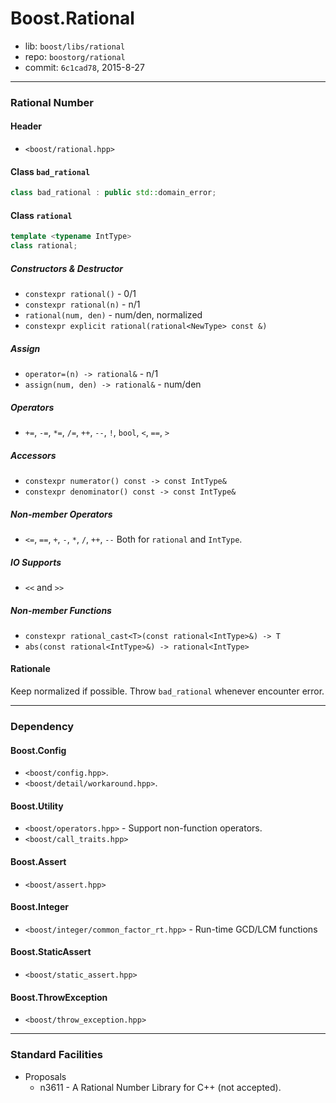 # Boost.Rational

* lib: `boost/libs/rational`
* repo: `boostorg/rational`
* commit: `6c1cad78`, 2015-8-27

------
### Rational Number

#### Header

* `<boost/rational.hpp>`

#### Class `bad_rational`

```c++
class bad_rational : public std::domain_error;
```

#### Class `rational`

```c++
template <typename IntType>
class rational;
```

##### Constructors & Destructor

* `constexpr rational()` - 0/1
* `constexpr rational(n)` - n/1
* `rational(num, den)` - num/den, normalized
* `constexpr explicit rational(rational<NewType> const &)`

##### Assign

* `operator=(n) -> rational&` - n/1
* `assign(num, den) -> rational&` - num/den

##### Operators

* `+=`, `-=`, `*=`, `/=`, `++`, `--`, `!`, `bool`, `<`, `==`, `>`

##### Accessors

* `constexpr numerator() const -> const IntType&`
* `constexpr denominator() const -> const IntType&`

##### Non-member Operators

* `<=`, `==`, `+`, `-`, `*`, `/`, `++`, `--`
  Both for `rational` and `IntType`.

##### IO Supports

* `<<` and `>>`

##### Non-member Functions

* `constexpr rational_cast<T>(const rational<IntType>&) -> T`
* `abs(const rational<IntType>&) -> rational<IntType>`

#### Rationale

Keep normalized if possible.
Throw `bad_rational` whenever encounter error.

------
### Dependency

#### Boost.Config

* `<boost/config.hpp>`.
* `<boost/detail/workaround.hpp>`.

#### Boost.Utility

* `<boost/operators.hpp>` - Support non-function operators.
* `<boost/call_traits.hpp>`

#### Boost.Assert

* `<boost/assert.hpp>`

#### Boost.Integer

* `<boost/integer/common_factor_rt.hpp>` - Run-time GCD/LCM functions

#### Boost.StaticAssert

* `<boost/static_assert.hpp>`

#### Boost.ThrowException

* `<boost/throw_exception.hpp>`

------
### Standard Facilities

* Proposals
  * n3611 - A Rational Number Library for C++ (not accepted).
